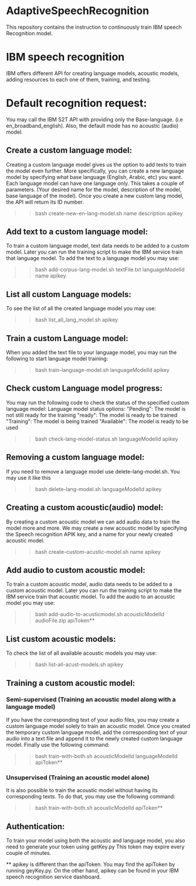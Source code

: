 # AdaptiveSpeechRecognition
This repository contains the instruction to continuously train IBM speech Recognition model. 

# IBM speech recognition

IBM offers different API for creating language models, acoustic models, adding resources to each one of them, training, and testing.

# Default recognition request:

You may call the IBM S2T API with providing only the Base-language. (i.e en_broadband_english).
Also, the default mode has no acoustic (audio) model.

## Create a custom language model:

Creating a custom language model gives us the option to add texts to train the model even further. More specifically, you can create a new language model by specifying what base language (English, Arabic, etc) you want. Each language model can have one language only.
This takes a couple of parameters. (Your desired name for the model, description of the model, base language of the model). Once you create a new custom lang model, the API will return its ID number.

>> bash create-new-en-lang-model.sh name description apikey


## Add text to a custom language model:

To train a custom language model, text data needs to be added to a custom model. Later you can run the training script to make the IBM service train that language model. To add the text to a language model you may use:

>> bash add-corpus-lang-model.sh textFile.txt languageModelId name apikey


## List all custom Language models:

To see the list of all the created language model you may use:
>> bash list_all_lang_model.sh apikey


## Train a custom Language model:

When you added the text file to your language model, you may run the following to start language model training:
>> bash train-language-model.sh languageModelId apikey


## Check custom Language model progress:

You may run the following code to check the status of the specified custom language model: 
Language model status options:
"Pending": The model is not still ready for the training
"ready": The model is ready to be trained
"Training": The model is being trained
"Available": The model is ready to be used

>> bash check-lang-model-status.sh languageModelId apikey


## Removing a custom language model:

If you need to remove a language model use delete-lang-model.sh. You may use it like this
>> bash delete-lang-model.sh languageModelId apikey


## Creating a custom acoustic(audio) model:

By creating a custom acoustic model we can add audio data to train the model more and more. We may create a new acoustic model by specifying the Speech recognition APIK key, and a name for your newly created acoustic model. 

>> bash create-custom-acustic-model.sh name apikey

## Add audio to custom acoustic model:

To train a custom acoustic model, audio data needs to be added to a custom acoustic model. Later you can run the training script to make the IBM service train that acoustic model. To add the audio to an acoustic model you may use:

>> bash add-audio-to-acusticmodel.sh acousticModelId audioFile.zip apiToken**




## List custom acoustic models:

To check the list of all available acoustic models you may use:
>> bash list-all-acust-models.sh apikey

## Training a custom acoustic model:

### Semi-supervised (Training an acoustic model along with a language model)

If you have the corresponding text of your audio files, you may create a custom language model solely to train an acoustic model. Once you created the temporary custom language model, add the corresponding text of your audio into a text file and append it to the newly created custom language model. Finally use the following command:

>> bash train-with-both.sh acousticModelId languageModelId apiToken**



### Unsupervised (Training an acoustic model alone)

It is also possible to train the acoustic model without having its corresponding texts. To do that, you may use the following command:

>> bash train-with-both.sh acousticModelId apiToken**




## Authentication:
To train your model using both the acoustic and language model, you also need to generate your token using getKey.py
This token may expire every couple of minutes. 

** apikey is different than the apiToken. You may find the apiToken by running geyKey.py. On the other hand, apikey can be found in your IBM speech recognition service dashboard.

